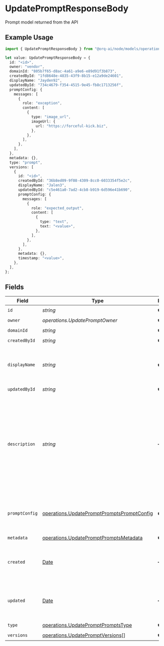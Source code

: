 # UpdatePromptResponseBody

Prompt model returned from the API

## Example Usage

```typescript
import { UpdatePromptResponseBody } from "@orq-ai/node/models/operations";

let value: UpdatePromptResponseBody = {
  id: "<id>",
  owner: "vendor",
  domainId: "805b7f65-d8ac-4a61-a9e6-e89d91f3b873",
  createdById: "1fd8648e-4835-43f9-8b15-e12a9de24601",
  displayName: "Jayden92",
  updatedById: "734c4679-f354-4515-9e45-fb8c1713256f",
  promptConfig: {
    messages: [
      {
        role: "exception",
        content: [
          {
            type: "image_url",
            imageUrl: {
              url: "https://forceful-kick.biz",
            },
          },
        ],
      },
    ],
  },
  metadata: {},
  type: "prompt",
  versions: [
    {
      id: "<id>",
      createdById: "36b8ed09-9f08-4309-8cc0-6033354f5e2c",
      displayName: "Jalen3",
      updatedById: "c5e461a0-7ad2-4cb8-b919-6d596e41b690",
      promptConfig: {
        messages: [
          {
            role: "expected_output",
            content: [
              {
                type: "text",
                text: "<value>",
              },
            ],
          },
        ],
      },
      metadata: {},
      timestamp: "<value>",
    },
  ],
};
```

## Fields

| Field                                                                                                                                                      | Type                                                                                                                                                       | Required                                                                                                                                                   | Description                                                                                                                                                |
| ---------------------------------------------------------------------------------------------------------------------------------------------------------- | ---------------------------------------------------------------------------------------------------------------------------------------------------------- | ---------------------------------------------------------------------------------------------------------------------------------------------------------- | ---------------------------------------------------------------------------------------------------------------------------------------------------------- |
| `id`                                                                                                                                                       | *string*                                                                                                                                                   | :heavy_check_mark:                                                                                                                                         | N/A                                                                                                                                                        |
| `owner`                                                                                                                                                    | *operations.UpdatePromptOwner*                                                                                                                             | :heavy_check_mark:                                                                                                                                         | N/A                                                                                                                                                        |
| `domainId`                                                                                                                                                 | *string*                                                                                                                                                   | :heavy_check_mark:                                                                                                                                         | N/A                                                                                                                                                        |
| `createdById`                                                                                                                                              | *string*                                                                                                                                                   | :heavy_check_mark:                                                                                                                                         | N/A                                                                                                                                                        |
| `displayName`                                                                                                                                              | *string*                                                                                                                                                   | :heavy_check_mark:                                                                                                                                         | The prompt’s name, meant to be displayable in the UI.                                                                                                      |
| `updatedById`                                                                                                                                              | *string*                                                                                                                                                   | :heavy_check_mark:                                                                                                                                         | N/A                                                                                                                                                        |
| `description`                                                                                                                                              | *string*                                                                                                                                                   | :heavy_minus_sign:                                                                                                                                         | The prompt’s description, meant to be displayable in the UI. Use this field to optionally store a long form explanation of the prompt for your own purpose |
| `promptConfig`                                                                                                                                             | [operations.UpdatePromptPromptsPromptConfig](../../models/operations/updatepromptpromptspromptconfig.md)                                                   | :heavy_check_mark:                                                                                                                                         | A list of messages compatible with the openAI schema                                                                                                       |
| `metadata`                                                                                                                                                 | [operations.UpdatePromptPromptsMetadata](../../models/operations/updatepromptpromptsmetadata.md)                                                           | :heavy_check_mark:                                                                                                                                         | N/A                                                                                                                                                        |
| `created`                                                                                                                                                  | [Date](https://developer.mozilla.org/en-US/docs/Web/JavaScript/Reference/Global_Objects/Date)                                                              | :heavy_minus_sign:                                                                                                                                         | The date and time the resource was created                                                                                                                 |
| `updated`                                                                                                                                                  | [Date](https://developer.mozilla.org/en-US/docs/Web/JavaScript/Reference/Global_Objects/Date)                                                              | :heavy_minus_sign:                                                                                                                                         | The date and time the resource was last updated                                                                                                            |
| `type`                                                                                                                                                     | [operations.UpdatePromptPromptsType](../../models/operations/updatepromptpromptstype.md)                                                                   | :heavy_check_mark:                                                                                                                                         | N/A                                                                                                                                                        |
| `versions`                                                                                                                                                 | [operations.UpdatePromptVersions](../../models/operations/updatepromptversions.md)[]                                                                       | :heavy_check_mark:                                                                                                                                         | N/A                                                                                                                                                        |